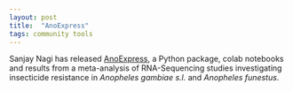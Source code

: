 ```yaml
---
layout: post
title:  "AnoExpress"
tags: community tools
---
```


Sanjay Nagi has released
[AnoExpress](https://github.com/sanjaynagi/AnoExpress), a Python
package, colab notebooks and results from a meta-analysis of
RNA-Sequencing studies investigating insecticide resistance in
*Anopheles gambiae s.l.* and *Anopheles funestus*.

